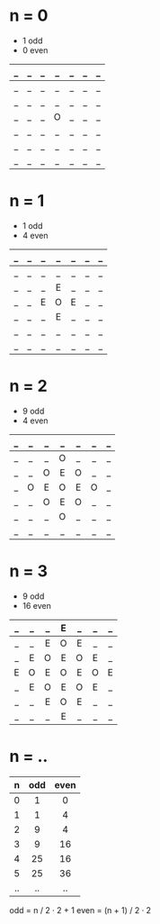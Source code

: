 # n = 0

* 1 odd
* 0 even

| _ | _ | _ | _ | _ | _ | _ |
|:-:|:-:|:-:|:-:|:-:|:-:|:-:|
| _ | _ | _ | _ | _ | _ | _ |
| _ | _ | _ | _ | _ | _ | _ |
| _ | _ | _ | O | _ | _ | _ |
| _ | _ | _ | _ | _ | _ | _ |
| _ | _ | _ | _ | _ | _ | _ |
| _ | _ | _ | _ | _ | _ | _ |

# n = 1

* 1 odd
* 4 even

| _ | _ | _ | _ | _ | _ | _ |
|:-:|:-:|:-:|:-:|:-:|:-:|:-:|
| _ | _ | _ | _ | _ | _ | _ |
| _ | _ | _ | E | _ | _ | _ |
| _ | _ | E | O | E | _ | _ |
| _ | _ | _ | E | _ | _ | _ |
| _ | _ | _ | _ | _ | _ | _ |
| _ | _ | _ | _ | _ | _ | _ |

# n = 2

* 9 odd
* 4 even

| _ | _ | _ | _ | _ | _ | _ |
|:-:|:-:|:-:|:-:|:-:|:-:|:-:|
| _ | _ | _ | O | _ | _ | _ |
| _ | _ | O | E | O | _ | _ |
| _ | O | E | O | E | O | _ |
| _ | _ | O | E | O | _ | _ |
| _ | _ | _ | O | _ | _ | _ |
| _ | _ | _ | _ | _ | _ | _ |

# n = 3

* 9 odd
* 16 even

| _ | _ | _ | E | _ | _ | _ |
|:-:|:-:|:-:|:-:|:-:|:-:|:-:|
| _ | _ | E | O | E | _ | _ |
| _ | E | O | E | O | E | _ |
| E | O | E | O | E | O | E |
| _ | E | O | E | O | E | _ |
| _ | _ | E | O | E | _ | _ |
| _ | _ | _ | E | _ | _ | _ |

# n = ..

| n  | odd | even |
|:--:|:---:|:----:|
| 0  |  1  |  0   |
| 1  |  1  |  4   |
| 2  |  9  |  4   |
| 3  |  9  |  16  |
| 4  | 25  |  16  |
| 5  | 25  |  36  |
| .. | ..  |  ..  |

odd = n / 2 · 2 + 1
even = (n + 1) / 2 · 2
